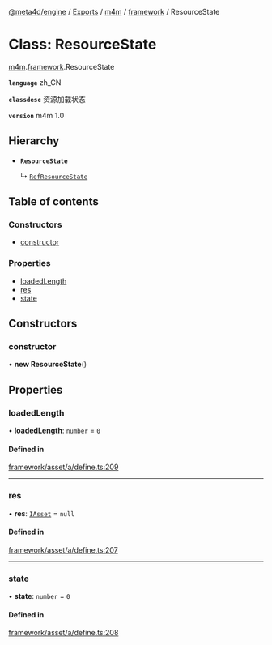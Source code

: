 [@meta4d/engine](../README.md) / [Exports](../modules.md) / [m4m](../modules/m4m.md) / [framework](../modules/m4m.framework.md) / ResourceState

# Class: ResourceState

[m4m](../modules/m4m.md).[framework](../modules/m4m.framework.md).ResourceState

**`language`** zh_CN

**`classdesc`**
资源加载状态

**`version`** m4m 1.0

## Hierarchy

- **`ResourceState`**

  ↳ [`RefResourceState`](m4m.framework.RefResourceState.md)

## Table of contents

### Constructors

- [constructor](m4m.framework.ResourceState.md#constructor)

### Properties

- [loadedLength](m4m.framework.ResourceState.md#loadedlength)
- [res](m4m.framework.ResourceState.md#res)
- [state](m4m.framework.ResourceState.md#state)

## Constructors

### constructor

• **new ResourceState**()

## Properties

### loadedLength

• **loadedLength**: `number` = `0`

#### Defined in

[framework/asset/a/define.ts:209](https://github.com/meta4d-me/meta4d-engine/blob/cf6bfe6/src/framework/asset/a/define.ts#L209)

___

### res

• **res**: [`IAsset`](../interfaces/m4m.framework.IAsset.md) = `null`

#### Defined in

[framework/asset/a/define.ts:207](https://github.com/meta4d-me/meta4d-engine/blob/cf6bfe6/src/framework/asset/a/define.ts#L207)

___

### state

• **state**: `number` = `0`

#### Defined in

[framework/asset/a/define.ts:208](https://github.com/meta4d-me/meta4d-engine/blob/cf6bfe6/src/framework/asset/a/define.ts#L208)
